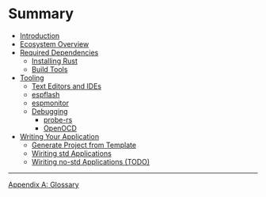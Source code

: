 # Summary

- [Introduction](./introduction.md)
- [Ecosystem Overview](./overview.md)
- [Required Dependencies](./dependencies/index.md)
  - [Installing Rust](./dependencies/installing-rust.md)
  - [Build Tools](./dependencies/build-tools.md)
- [Tooling]()
  - [Text Editors and IDEs](./tooling/text-editors-and-ides.md)
  - [espflash](./tooling/espflash.md)
  - [espmonitor](./tooling/espmonitor.md)
  - [Debugging](./tooling/debugging/index.md)
    - [probe-rs](./tooling/debugging/probe-rs.md)
    - [OpenOCD](./tooling/debugging/openocd.md)
- [Writing Your Application]()
  - [Generate Project from Template](./writing-your-application/generate-project-from-template.md)
  - [Wiriting std Applications](./writing-your-application/writing-std-applications.md)
  - [Wiriting no-std Applications (TODO)]()

---

[Appendix A: Glossary](./misc/glossary.md)
